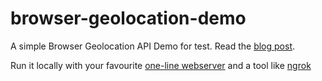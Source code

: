 # browser-geolocation-demo

A simple Browser Geolocation API Demo for test. Read the [blog post](https://daniel.fone.net.nz/blog/2020/09/14/geolocation-api-demo/).

Run it locally with your favourite [one-line webserver](https://gist.github.com/willurd/5720255) and a tool like [ngrok](https://ngrok.com)
